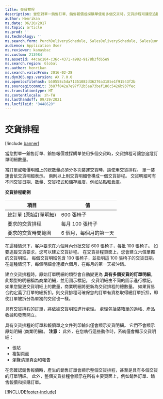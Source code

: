 ```yaml
---
title: 交貨排程
description: 當您對單一銷售訂單、銷售報價或採購單使用多個交貨時，交貨排程可讓您追蹤訂單明細數量。
author: Henrikan
ms.date: 06/20/2017
ms.topic: article
ms.prod: ''
ms.technology: ''
ms.search.form: PurchDeliverySchedule, SalesDeliverySchedule, SalesQuotationDeliverySchedule, SalesQuotationDeliverySchedule
audience: Application User
ms.reviewer: kamaybac
ms.custom: 213984
ms.assetid: 44cac104-c36c-4371-a992-9178b3fd65e9
ms.search.region: Global
ms.author: henrikan
ms.search.validFrom: 2016-02-28
ms.dyn365.ops.version: AX 7.0.0
ms.openlocfilehash: b50558c5da71351082d36276a3185e1f91543f2b
ms.sourcegitcommit: 3b87f042a7e97f72b5aa73bef186c5426b937fec
ms.translationtype: HT
ms.contentlocale: zh-TW
ms.lasthandoff: 09/29/2021
ms.locfileid: "8448620"
---
```

# <a name="delivery-schedules"></a>交貨排程

[!include [banner](../includes/banner.md)]

當您對單一銷售訂單、銷售報價或採購單使用多個交貨時，交貨排程可讓您追蹤訂單明細數量。

當訂單或報價明細上的總數量必須分多次裝運交貨時，請使用交貨排程。 單一裝運會依交貨明細表示。 兩則以上則交貨明細會構成一個交貨排程。 交貨明細可有不同交貨日期、數量、交貨模式和儲存維度，例如站點和倉庫。  

**交貨排程範例**

| 項目                              | 值                                    |
|-----------------------------------|------------------------------------------|
| 總訂單 (原始訂單明細) | 600 張椅子                               |
| 要求的交貨排程       | 每月 100 張椅子                     |
| 要求的交貨時間範圍 | 6 個月，每個月的第一天 |

在這種情況下，客戶要求在六個月內分批交貨 600 張椅子，每批 100 張椅子。 如要追蹤交貨要求，您可以建立交貨排程。 在交貨排程頁面上，您會建立六個單獨的交貨明細。 每個交貨明細包含 100 張椅子，並指明這 100 張椅子的交貨日期。 在這種情況下，每個明細會連續六個月，在每月的第一天被沖銷。  

建立交貨排程時，原始訂單明細的類型會自動變更為 **具有多個交貨的訂單明細**。 此類型的明細稱為商業明細，並用圖示標記。 交貨明細由不同的圖示進行標記。 如果您變更交貨明細上的數量，商業明細將更新為交貨排程的總數量。 如果貿易合約定義了訂單的總折扣，則交貨排程可確保您的訂單有資格取得總訂單折扣，即使訂單被拆分為單獨的交貨也一樣。  

具有交貨排程的訂單，將依據交貨明細進行處理。 處理包括裝箱單的過帳、產品收據和發票開立。  

具有交貨排程的訂單和報價單之文件列印輸出僅會顯示交貨明細。 它們不會顯示原始明細 (商業明細)。 **注意：** 此外，在您執行這些動作時，系統僅會顯示交貨明細：

-   張貼
-   複製頁面
-   瀏覽清單頁面和報告

在您確認銷售報價時，產生的銷售訂單會顯示整個交貨排程，甚至是具有多個交貨的訂單明細。 此外，整個交貨排程會顯示在所有主要頁面上，例如銷售訂單、銷售報價和採購訂單。





[!INCLUDE[footer-include](../../includes/footer-banner.md)]